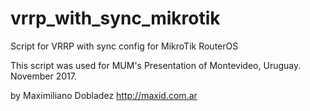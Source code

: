 # vrrp_with_sync_mikrotik
Script for VRRP with sync config for MikroTik RouterOS

This script was used for MUM's Presentation of Montevideo, Uruguay. November 2017.

by Maximiliano Dobladez http://maxid.com.ar
